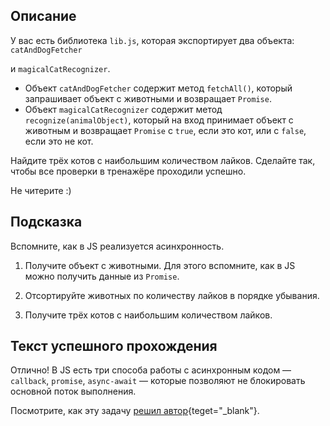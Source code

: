 ## Описание

У вас есть библиотека `lib.js`, которая экспортирует два объекта: `catAndDogFetcher`

и `magicalCatRecognizer`. 

- Объект `catAndDogFetcher` содержит метод `fetchAll()`, который запрашивает объект с животными и возвращает `Promise`.
- Объект `magicalCatRecognizer` содержит метод `recognize(animalObject)`, который на вход принимает объект с животным и возвращает `Promise` c `true`, если это кот, или c `false`, если это не кот.

Найдите трёх котов с наибольшим количеством лайков. Сделайте так, чтобы все проверки в тренажёре проходили успешно.

Не читерите :)

## Подсказка

Вспомните, как в JS реализуется асинхронность.

1. Получите объект с животными. Для этого вспомните, как в JS можно получить данные из `Promise`.

2. Отсортируйте животных по количеству лайков в порядке убывания.

3. Получите трёх котов с наибольшим количеством лайков.

## Текст успешного прохождения

Отлично! В JS есть три способа работы с асинхронным кодом — `callback`, `promise`, `async-await` — которые позволяют не блокировать основной поток выполнения.

Посмотрите, как эту задачу [решил автор](https://playcode.io/1210791){teget="_blank"}.